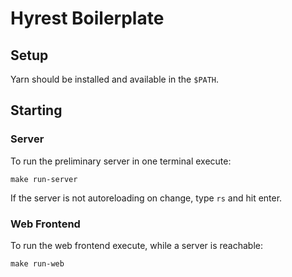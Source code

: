 # Hyrest Boilerplate

## Setup

Yarn should be installed and available in the `$PATH`.

## Starting

### Server

To run the preliminary server in one terminal execute:

```
make run-server
```

If the server is not autoreloading on change, type `rs` and hit enter.

### Web Frontend

To run the web frontend execute, while a server is reachable:

```
make run-web
```

